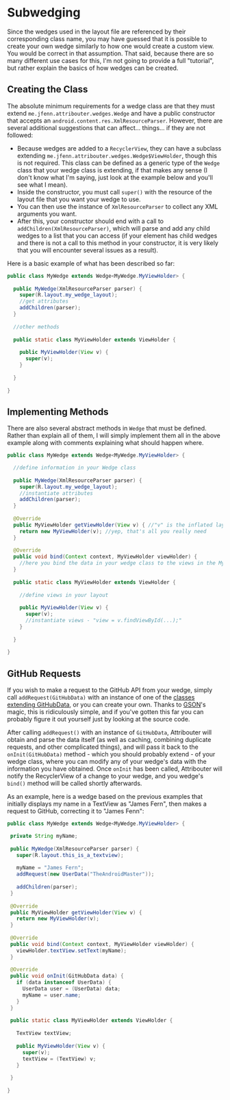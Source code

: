 # Subwedging

Since the wedges used in the layout file are referenced by their corresponding class name, you may have guessed that it is possible to create your own wedge similarly to how one would create a custom view. You would be correct in that assumption. That said, because there are so many different use cases for this, I'm not going to provide a full "tutorial", but rather explain the basics of how wedges can be created.

## Creating the Class

The absolute minimum requirements for a wedge class are that they must extend `me.jfenn.attribouter.wedges.Wedge` and have a public constructor that accepts an `android.content.res.XmlResourceParser`. However, there are several additional suggestions that can affect... things... if they are not followed:

- Because wedges are added to a `RecyclerView`, they can have a subclass extending `me.jfenn.attribouter.wedges.Wedge$ViewHolder`, though this is not required. This class can be defined as a generic type of the `Wedge` class that your wedge class is extending, if that makes any sense (I don't know what I'm saying, just look at the example below and you'll see what I mean).
- Inside the constructor, you must call `super()` with the resource of the layout file that you want your wedge to use. 
- You can then use the instance of `XmlResourceParser` to collect any XML arguments you want. 
- After this, your constructor should end with a call to `addChildren(XmlResourceParser)`, which will parse and add any child wedges to a list that you can access (if your element has child wedges and there is not a call to this method in your constructor, it is very likely that you will encounter several issues as a result). 

Here is a basic example of what has been described so far:

```java
public class MyWedge extends Wedge<MyWedge.MyViewHolder> {
  
  public MyWedge(XmlResourceParser parser) {
    super(R.layout.my_wedge_layout);
    //get attributes
    addChildren(parser);
  }
  
  //other methods
  
  public static class MyViewHolder extends ViewHolder {
  
    public MyViewHolder(View v) {
      super(v);
    }
  
  }
  
}
```

## Implementing Methods

There are also several abstract methods in `Wedge` that must be defined. Rather than explain all of them, I will simply implement them all in the above example along with comments explaining what should happen where.

```java
public class MyWedge extends Wedge<MyWedge.MyViewHolder> {

  //define information in your Wedge class
  
  public MyWedge(XmlResourceParser parser) {
    super(R.layout.my_wedge_layout);
    //instantiate attributes
    addChildren(parser);
  }
  
  @Override
  public MyViewHolder getViewHolder(View v) { //"v" is the inflated layout file that you passed the resource of in your call to super()
    return new MyViewHolder(v); //yep, that's all you really need
  }
  
  @Override
  public void bind(Context context, MyViewHolder viewHolder) {
    //here you bind the data in your wedge class to the views in the MyViewHolder instance
  }
  
  public static class MyViewHolder extends ViewHolder {
  
    //define views in your layout
  
    public MyViewHolder(View v) {
      super(v);
      //instantiate views - "view = v.findViewById(...);"
    }
  
  }
  
}
```

## GitHub Requests

If you wish to make a request to the GitHub API from your wedge, simply call `addRequest(GitHubData)` with an instance of one of the [classes extending GitHubData](../attribouter/src/main/java/me/jfenn/attribouter/data/github/), or you can create your own. Thanks to [GSON](https://github.com/google/gson)'s magic, this is ridiculously simple, and if you've gotten this far you can probably figure it out yourself just by looking at the source code.

After calling `addRequest()` with an instance of `GitHubData`, Attribouter will obtain and parse the data itself (as well as caching, combining duplicate requests, and other complicated things), and will pass it back to the `onInit(GitHubData)` method - which you should probably extend - of your wedge class, where you can modify any of your wedge's data with the information you have obtained. Once `onInit` has been called, Attribouter will notify the RecyclerView of a change to your wedge, and you wedge's `bind()` method will be called shortly afterwards.

 As an example, here is a wedge based on the previous examples that initially displays my name in a TextView as "James Fern", then makes a request to GitHub, correcting it to "James Fenn":
 
 ```java
public class MyWedge extends Wedge<MyWedge.MyViewHolder> {

  private String myName;
  
  public MyWedge(XmlResourceParser parser) {
    super(R.layout.this_is_a_textview);
    
    myName = "James Fern";
    addRequest(new UserData("TheAndroidMaster"));
    
    addChildren(parser);
  }
  
  @Override
  public MyViewHolder getViewHolder(View v) {
    return new MyViewHolder(v);
  }
  
  @Override
  public void bind(Context context, MyViewHolder viewHolder) {
    viewHolder.textView.setText(myName);
  }
  
  @Override
  public void onInit(GitHubData data) {
    if (data instanceof UserData) {
      UserData user = (UserData) data;
      myName = user.name;
    }
  }
  
  public static class MyViewHolder extends ViewHolder {
  
    TextView textView;
  
    public MyViewHolder(View v) {
      super(v);
      textView = (TextView) v;
    }
  
  }
  
}
```
